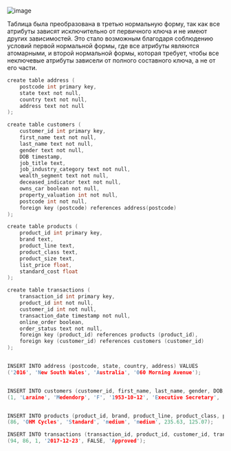 ![image](https://github.com/user-attachments/assets/05849f32-68cb-4a93-bb74-f6579cdeec66)


Таблица была преобразована в третью нормальную форму, так как все атрибуты зависят исключительно от первичного ключа и не имеют других зависимостей. Это стало возможным благодаря соблюдению условий первой нормальной формы, где все атрибуты являются атомарными, и второй нормальной формы, которая требует, чтобы все неключевые атрибуты зависели от полного составного ключа, а не от его части.

```c
create table address (
    postcode int primary key,
    state text not null,
    country text not null,
    address text not null
);

create table customers (
    customer_id int primary key,
    first_name text not null,
    last_name text not null,
    gender text not null,
    DOB timestamp,
    job_title text,
    job_industry_category text not null,
    wealth_segment text not null,
    deceased_indicator text not null,
    owns_car boolean not null,
    property_valuation int not null,
    postcode int not null,
    foreign key (postcode) references address(postcode)
);

create table products (
    product_id int primary key,
    brand text,
    product_line text,
    product_class text,
    product_size text,
    list_price float,
    standard_cost float
);

create table transactions (
    transaction_id int primary key,
    product_id int not null,
    customer_id int not null,
    transaction_date timestamp not null,
    online_order boolean,
    order_status text not null,
    foreign key (product_id) references products (product_id),
    foreign key (customer_id) references customers (customer_id)
);


INSERT INTO address (postcode, state, country, address) VALUES
('2016', 'New South Wales', 'Australia', '060 Morning Avenue');


INSERT INTO customers (customer_id, first_name, last_name, gender, DOB, job_title, job_industry_category, wealth_segment, deceased_indicator, owns_car, property_valuation, postcode) VALUES
(1, 'Laraine', 'Medendorp', 'F', '1953-10-12', 'Executive Secretary', 'Health', 'Mass Customer', 'N', 'Yes', 10, '2016');


INSERT INTO products (product_id, brand, product_line, product_class, product_size, list_price, standard_cost) VALUES
(86, 'OHM Cycles', 'Standard', 'medium', 'medium', 235.63, 125.07);

INSERT INTO transactions (transaction_id, product_id, customer_id, transaction_date, online_order, order_status) VALUES
(94, 86, 1, '2017-12-23', FALSE, 'Approved');
```
